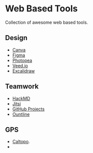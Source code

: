 # Web Based Tools

Collection of awesome web based tools.

## Design

- [Canva](https://www.canva.com/)
- [Figma](https://www.figma.com/)
- [Photopea](https://www.photopea.com/)
- [Veed.io](https://www.veed.io/)
- [Excalidraw](https://excalidraw.com/)

## Teamwork

- [HackMD](https://hackmd.io/)
- [Jitsi](https://meet.jit.si/)
- [GitHub Projects](https://github.com/features/issues)
- [Ountline](https://github.com/outline/outline)

## GPS

- [Caltopo](https://caltopo.com/map.htm).
- 